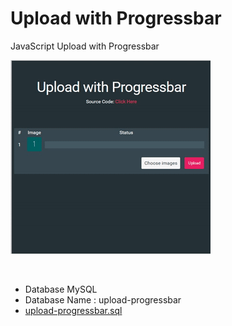 # Upload with Progressbar
JavaScript Upload with Progressbar
<p>
	<a href="https://github.com/prongbang/upload-progressbar/blob/ee51e149684e6df2fc557a07519b4584f6f2740d/upload-progressbar.gif" target="_blank">
		<img src="https://github.com/prongbang/upload-progressbar/blob/ee51e149684e6df2fc557a07519b4584f6f2740d/upload-progressbar.gif" alt="screencast" style="max-width:100%;">
	</a>
</p>
<br/>
<p>
    <ul>
    	<li>Database MySQL</li>
    	<li>Database Name : upload-progressbar</li>
    	<li><a href="https://github.com/prongbang/upload-progressbar/blob/master/assets/sql/upload-progressbar.sql">upload-progressbar.sql</a></li>
    </ul>
</p>